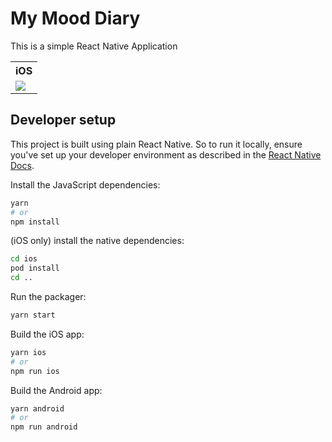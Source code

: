 # My Mood Diary

This is a simple React Native Application

<table>
  <tr>
    <th>iOS</th>
  </tr>
  <tr>
    <td><img src="https://user-images.githubusercontent.com/403010/142778065-8386894b-60bf-4851-a9b3-bd28ed632695.gif"></td>
</table>

## Developer setup

This project is built using plain React Native. So to run it locally, ensure you've set up your developer environment as described in the [React Native Docs](https://reactnative.dev/docs/environment-setup).

Install the JavaScript dependencies:

```sh
yarn
# or
npm install
```

(iOS only) install the native dependencies:

```sh
cd ios
pod install
cd ..
```

Run the packager:

```sh
yarn start
```

Build the iOS app:

```sh
yarn ios
# or
npm run ios
```

Build the Android app:

```sh
yarn android
# or
npm run android
```
